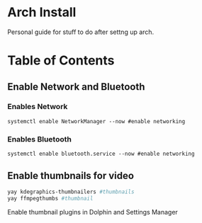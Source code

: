# Arch Install
Personal guide for stuff to do after settng up arch.
# Table of Contents

## Enable Network and Bluetooth

### Enables Network
```systemctl enable NetworkManager --now #enable networking```

### Enables Bluetooth
```systemctl enable bluetooth.service --now #enable networking```

## Enable thumbnails for video
```bash
yay kdegraphics-thumbnailers #thumbnails
yay ffmpegthumbs #thumbnail
```

Enable thumbnail plugins in Dolphin and Settings Manager 
